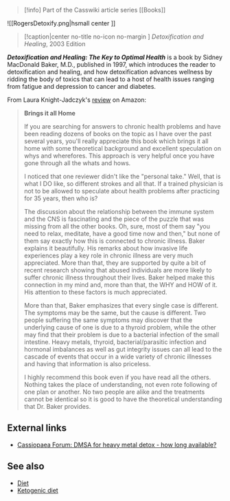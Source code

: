 > [!info] Part of the Casswiki article series [[Books]]

![[RogersDetoxify.png|hsmall center ]] 
> [!caption|center no-title no-icon no-margin ]
> _Detoxification and Healing_, 2003 Edition

_**Detoxification and Healing: The Key to Optimal Health**_ is a book by Sidney MacDonald Baker, M.D., published in 1997, which introduces the reader to detoxification and healing, and how detoxification advances wellness by ridding the body of toxics that can lead to a host of health issues ranging from fatigue and depression to cancer and diabetes.

From Laura Knight-Jadczyk's [review](http://www.amazon.com/review/R1I3OEIDAX4I7V/) on Amazon:

> **Brings it all Home**
> 
> If you are searching for answers to chronic health problems and have been reading dozens of books on the topic as I have over the past several years, you'll really appreciate this book which brings it all home with some theoretical background and excellent speculation on whys and wherefores. This approach is very helpful once you have gone through all the whats and hows.
> 
> I noticed that one reviewer didn't like the "personal take." Well, that is what I DO like, so different strokes and all that. If a trained physician is not to be allowed to speculate about health problems after practicing for 35 years, then who is?
> 
> The discussion about the relationship between the immune system and the CNS is fascinating and the piece of the puzzle that was missing from all the other books. Oh, sure, most of them say "you need to relax, meditate, have a good time now and then," but none of them say exactly how this is connected to chronic illness. Baker explains it beautifully. His remarks about how invasive life experiences play a key role in chronic illness are very much appreciated. More than that, they are supported by quite a bit of recent research showing that abused individuals are more likely to suffer chronic illness throughout their lives. Baker helped make this connection in my mind and, more than that, the WHY and HOW of it. His attention to these factors is much appreciated.
> 
> More than that, Baker emphasizes that every single case is different. The symptoms may be the same, but the cause is different. Two people suffering the same symptoms may discover that the underlying cause of one is due to a thyroid problem, while the other may find that their problem is due to a bacterial infection of the small intestine. Heavy metals, thyroid, bacterial/parasitic infection and hormonal imbalances as well as gut integrity issues can all lead to the cascade of events that occur in a wide variety of chronic illnesses and having that information is also priceless.
> 
> I highly recommend this book even if you have read all the others. Nothing takes the place of understanding, not even rote following of one plan or another. No two people are alike and the treatments cannot be identical so it is good to have the theoretical understanding that Dr. Baker provides.

External links
--------------

*   [Cassiopaea Forum: DMSA for heavy metal detox - how long available?](https://cassiopaea.org/forum/index.php/topic,16812.0.html)

See also
--------

*   [Diet](http://thecasswiki.net/index.php?title=Diet "Diet")
*   [Ketogenic diet](http://thecasswiki.net/index.php?title=Ketogenic_diet "Ketogenic diet")